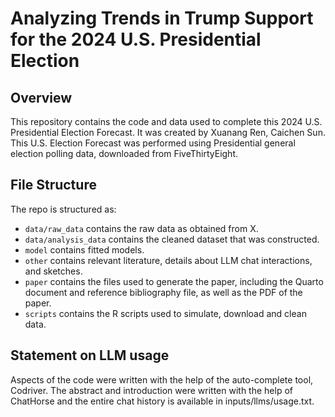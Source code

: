 # Analyzing Trends in Trump Support for the 2024 U.S. Presidential Election

## Overview

This repository contains the code and data used to complete this 2024 U.S. Presidential Election Forecast. It was created by Xuanang Ren, Caichen Sun. This U.S. Election Forecast was performed using Presidential general election polling data, downloaded from FiveThirtyEight.


## File Structure

The repo is structured as:

-   `data/raw_data` contains the raw data as obtained from X.
-   `data/analysis_data` contains the cleaned dataset that was constructed.
-   `model` contains fitted models. 
-   `other` contains relevant literature, details about LLM chat interactions, and sketches.
-   `paper` contains the files used to generate the paper, including the Quarto document and reference bibliography file, as well as the PDF of the paper. 
-   `scripts` contains the R scripts used to simulate, download and clean data.


## Statement on LLM usage

Aspects of the code were written with the help of the auto-complete tool, Codriver. The abstract and introduction were written with the help of ChatHorse and the entire chat history is available in inputs/llms/usage.txt.
